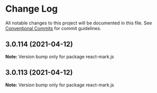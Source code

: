 # Change Log

All notable changes to this project will be documented in this file.
See [Conventional Commits](https://conventionalcommits.org) for commit guidelines.

## 3.0.114 (2021-04-12)

**Note:** Version bump only for package react-mark.js





## 3.0.113 (2021-04-12)

**Note:** Version bump only for package react-mark.js

